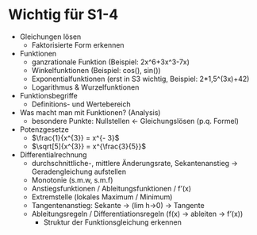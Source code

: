 # Wichtig für S1-4

- Gleichungen lösen
    - Faktorisierte Form erkennen
- Funktionen
    - ganzrationale Funktion (Beispiel: 2x^6+3x^3-7x)
    - Winkelfunktionen (Beispiel: cos(), sin())
    - Exponentialfunktionen (erst in S3 wichtig, Beispiel: 2*1,5^(3x)+42)
    - Logarithmus & Wurzelfunktionen
- Funktionsbegriffe
    - Definitions- und Wertebereich
- Was macht man mit Funktionen? (Analysis)
    - besondere Punkte: Nullstellen ← Gleichungslösen (p.q. Formel)
- Potenzgesetze
    - $\frac{1}{x^{3}} = x^{- 3}$
    - $\sqrt[5]{x^{3}} = x^{\frac{3}{5}}$
- Differentialrechnung
    - durchschnittliche-, mittlere Änderungsrate, Sekantenanstieg → Geradengleichung aufstellen
    - Monotonie (s.m.w, s.m.f)
    - Anstiegsfunktionen / Ableitungsfunktionen / f’(x)
    - Extremstelle (lokales Maximum / Minimum)
    - Tangentenanstieg: Sekante → (lim h→0) → Tangente
    - Ableitungsregeln / Differentiationsregeln (f(x) → ableiten → f’(x))
        - Struktur der Funktionsgleichung erkennen